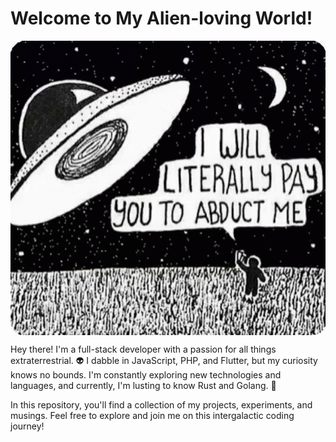 # Welcome to My Alien-loving World!
<link>
<div style="display: flex;">
    <img src="public/ufo.gif" style="flex: 1; width: 50%;" alt="Alien">
    <!--img src="public/giphy.gif" style="flex: 1; width: 50%;" alt="Alien">-->
</div>

Hey there! I'm a full-stack developer with a passion for all things extraterrestrial. 👽 I dabble in JavaScript, PHP, and Flutter, but my curiosity knows no bounds. I'm constantly exploring new technologies and languages, and currently, I'm lusting to know Rust and Golang. 🚀

In this repository, you'll find a collection of my projects, experiments, and musings. Feel free to explore and join me on this intergalactic coding journey!
